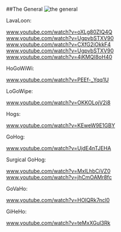 ##The General
![the general](http://www.onehiveclan.com/uploads/2/8/8/6/28864503/3320575_orig.png)

LavaLoon:

www.youtube.com/watch?v=oXLg80ZIQ4Q  
www.youtube.com/watch?v=UgpvbSTXV90  
www.youtube.com/watch?v=CXfG2iOkkF4  
www.youtube.com/watch?v=UgpvbSTXV90  
www.youtube.com/watch?v=4jKMQI8oH40  

HoGoWiWi:

www.youtube.com/watch?v=PEEf-_Yqq1U

LoGoWipe:

www.youtube.com/watch?v=OKKOLojV2i8

Hogs:

www.youtube.com/watch?v=KEweW9E1GBY

GoHog:

www.youtube.com/watch?v=UjdE4nTJEHA

Surgical GoHog:

www.youtube.com/watch?v=MxILhbCiVZ0  
www.youtube.com/watch?v=jhCmOAMr8fc

GoVaHo:

www.youtube.com/watch?v=HOlQRk7ncl0

GiHeHo:

www.youtube.com/watch?v=teMxXGul3Rk
